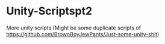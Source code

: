 # Unity-Scriptspt2
More unity scripts (Might be some duplicate scripts of https://github.com/BrownBoyJewPants/Just-some-unity-shit)
